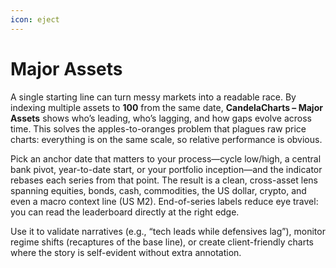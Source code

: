 ```yaml
---
icon: eject
---
```


# Major Assets

A single starting line can turn messy markets into a readable race. By indexing multiple assets to **100** from the same date, **CandelaCharts – Major Assets** shows who’s leading, who’s lagging, and how gaps evolve across time. This solves the apples-to-oranges problem that plagues raw price charts: everything is on the same scale, so relative performance is obvious.

Pick an anchor date that matters to your process—cycle low/high, a central bank pivot, year-to-date start, or your portfolio inception—and the indicator rebases each series from that point. The result is a clean, cross-asset lens spanning equities, bonds, cash, commodities, the US dollar, crypto, and even a macro context line (US M2). End-of-series labels reduce eye travel: you can read the leaderboard directly at the right edge.

Use it to validate narratives (e.g., “tech leads while defensives lag”), monitor regime shifts (recaptures of the base line), or create client-friendly charts where the story is self-evident without extra annotation.
